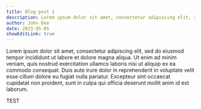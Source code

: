 ```yaml
---
title: Blog post 1
description: Lorem ipsum dolor sit amet, consectetur adipiscing elit, sed do eiusmod tempor incididunt ut labore et dolore magna aliqua.
author: John Doe
date: 2023-05-05
showEditLink: true
---
```


Lorem ipsum dolor sit amet, consectetur adipiscing elit, sed do eiusmod tempor incididunt ut labore et dolore magna aliqua. Ut enim ad minim veniam, quis nostrud exercitation ullamco laboris nisi ut aliquip ex ea commodo consequat. Duis aute irure dolor in reprehenderit in voluptate velit esse cillum dolore eu fugiat nulla pariatur. Excepteur sint occaecat cupidatat non proident, sunt in culpa qui officia deserunt mollit anim id est laborum.

TEST
